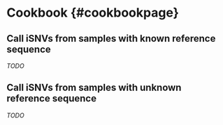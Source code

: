 Cookbook {#cookbookpage}
============

Call iSNVs from samples with known reference sequence
----

*TODO*

Call iSNVs from samples with unknown reference sequence
----

*TODO*

